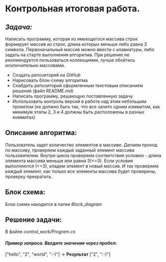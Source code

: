 # Контрольная итоговая работа.


## **_Задача:_**
Написать программу, которая из имеющегося массива строк формирует массив из строк, длина которых меньше либо равна 3 символа. Первоначальный массив можно ввести с клавиатуры, либо задать на старте выполнения алгоритма. 
При решение не рекомендуется пользоваться коллекциями, лучше обойтись исключительно массивами.

- Создать репозиторий на _GitHub_
- Нарисовать блок-схему алгоритма
- Снабдить репозиторий оформленным текстовым описанием решения (файл README.md)
- Написать программу, решающую поставленную задачу
- Использовать контроль версий в работе над этим небольшим проектом (не должно быть так, что все залито одним коммитом, как минимум этапы 2, 3 и 4 должны быть расположены в разных коммитах)

## Описание алгоритма:

Пользователь задет количество элементов в массиве. Делаем проход по массиву, проверяем каждый заданный элемент массива пользователем. 
Внутри цикла проверяем соответствия условию - длина элемента массива меньше или равна 3(<=3). Если условия выполняются (<=3), кладем элемент в новый массив. 
И так проверяем каждый элемент, как только все элементы массива будет проверены, проверку прекратить.


## Блок схема:

Блок схема находится в папке _Block_diagram_

## Решение задачи:

В файле _control_work/Program.cs_
#### _Пример запроса. Введите значения через пробел:_

["hello", "2", "world", ":-)"] -> **Результат** ["2", ":-)"]

